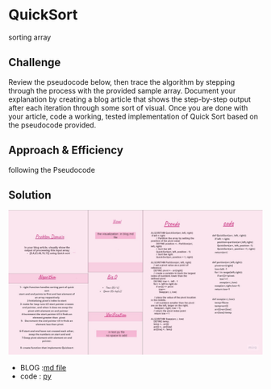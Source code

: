 
# QuickSort

sorting array 

## Challenge

Review the pseudocode below, then trace the algorithm by stepping through the process with the provided sample array. Document your explanation by creating a blog article that shows the step-by-step output after each iteration through some sort of visual.
Once you are done with your article, code a working, tested implementation of Quick Sort based on the pseudocode provided.



## Approach & Efficiency
following the Pseudocode 


## Solution
![whiteboarding-Niveen](whiteboared.jpg)
- BLOG :[md file](https://github.com/NiveenAlSmadi/data-structures-and-algorithms/blob/main/challenges/quick_Sort/BLOG.md)
- code : [py](https://github.com/NiveenAlSmadi/data-structures-and-algorithms/blob/main/challenges/quick_Sort/quick_Sort/merge_sort/code.py)